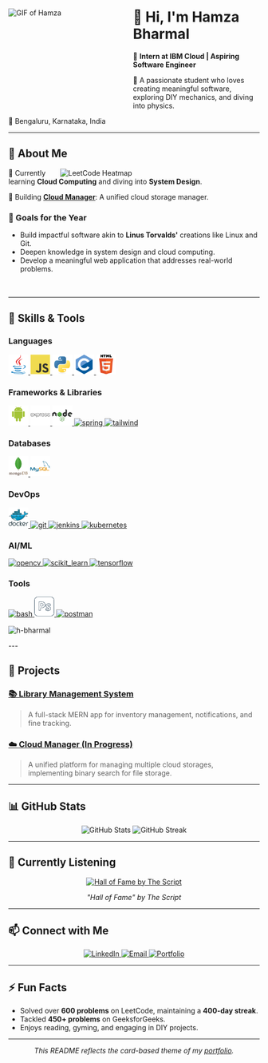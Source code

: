 <div>
<!-- <p> -->
      <img src="https://camo.githubusercontent.com/87af9a9fec730c94fc8b08eb21fa5ef6ab7831a67ba17bf8cc76696f6e4be1ef/68747470733a2f2f63646e2e6472696262626c652e636f6d2f75736572732f313138373833362f73637265656e73686f74732f363533393432392f70726f6772616d65722e676966" 
           alt="GIF of Hamza" 
           width="250" 
           height="200"
          align="left"
          >
<!-- </p> -->
    <h1 align="left">👋 Hi, I'm <strong>Hamza Bharmal</strong></h1>
    <p align="left">🚀 <strong>Intern at IBM Cloud | Aspiring Software Engineer</strong></p>
    <p align="left">🌟 A passionate student who loves creating meaningful software, exploring DIY mechanics, and diving into physics.</p>
    <p align="left">📍 Bengaluru, Karnataka, India</p>
</div>

---
<div>
      <p><h2>🎯 <strong>About Me</strong></h2></p>
      <img align="right" src="https://leetcard.jacoblin.cool/b_hamza?ext=heatmap" alt="LeetCode Heatmap" width="400">
          <p align="left">🌱 Currently learning <strong>Cloud Computing</strong> and diving into <strong>System Design</strong>.</p>
          <p align="left">🔭 Building <strong><a href="#">Cloud Manager</a></strong>: A unified cloud storage manager.</p>
  <h3> 🎯 Goals for the Year</h3>

- Build impactful software akin to **Linus Torvalds'** creations like Linux and Git.
- Deepen knowledge in system design and cloud computing.
- Develop a meaningful web application that addresses real-world problems.
  <br>
  <br>
  <br>
</div>

---

## 💼 **Skills & Tools**

### **Languages**
<p align="left">
  <a href="https://www.java.com" target="_blank" rel="noreferrer"> 
    <img src="https://raw.githubusercontent.com/devicons/devicon/master/icons/java/java-original.svg" alt="java" width="40" height="40"/> 
  </a> 
  <a href="https://developer.mozilla.org/en-US/docs/Web/JavaScript" target="_blank" rel="noreferrer"> 
    <img src="https://raw.githubusercontent.com/devicons/devicon/master/icons/javascript/javascript-original.svg" alt="javascript" width="40" height="40"/> 
  </a> 
  <a href="https://www.python.org" target="_blank" rel="noreferrer"> 
    <img src="https://raw.githubusercontent.com/devicons/devicon/master/icons/python/python-original.svg" alt="python" width="40" height="40"/> 
  </a>
  <a href="https://www.cprogramming.com/" target="_blank" rel="noreferrer"> 
    <img src="https://raw.githubusercontent.com/devicons/devicon/master/icons/c/c-original.svg" alt="c" width="40" height="40"/> 
  </a> 
  <a href="https://www.w3.org/html/" target="_blank" rel="noreferrer"> 
    <img src="https://raw.githubusercontent.com/devicons/devicon/master/icons/html5/html5-original-wordmark.svg" alt="html5" width="40" height="40"/> 
  </a> 
</p>

### Frameworks & Libraries
<p align="left">
  <a href="https://developer.android.com" target="_blank" rel="noreferrer"> 
    <img src="https://raw.githubusercontent.com/devicons/devicon/master/icons/android/android-original-wordmark.svg" alt="android" width="40" height="40"/> 
  </a> 
  <a href="https://expressjs.com" target="_blank" rel="noreferrer"> 
    <img src="https://raw.githubusercontent.com/devicons/devicon/master/icons/express/express-original-wordmark.svg" alt="express" width="40" height="40"/> 
  </a> 
  <a href="https://nodejs.org" target="_blank" rel="noreferrer"> 
    <img src="https://raw.githubusercontent.com/devicons/devicon/master/icons/nodejs/nodejs-original-wordmark.svg" alt="nodejs" width="40" height="40"/> 
  </a>
  <a href="https://spring.io/" target="_blank" rel="noreferrer"> 
    <img src="https://www.vectorlogo.zone/logos/springio/springio-icon.svg" alt="spring" width="40" height="40"/> 
  </a> 
  <a href="https://tailwindcss.com/" target="_blank" rel="noreferrer"> 
    <img src="https://www.vectorlogo.zone/logos/tailwindcss/tailwindcss-icon.svg" alt="tailwind" width="40" height="40"/> 
  </a>
</p>

### Databases
<p align="left">
  <a href="https://www.mongodb.com/" target="_blank" rel="noreferrer"> 
    <img src="https://raw.githubusercontent.com/devicons/devicon/master/icons/mongodb/mongodb-original-wordmark.svg" alt="mongodb" width="40" height="40"/> 
  </a> 
  <a href="https://www.mysql.com/" target="_blank" rel="noreferrer"> 
    <img src="https://raw.githubusercontent.com/devicons/devicon/master/icons/mysql/mysql-original-wordmark.svg" alt="mysql" width="40" height="40"/> 
  </a>
</p>

### DevOps
<p align="left">
  <a href="https://www.docker.com/" target="_blank" rel="noreferrer"> 
    <img src="https://raw.githubusercontent.com/devicons/devicon/master/icons/docker/docker-original-wordmark.svg" alt="docker" width="40" height="40"/> 
  </a> 
  <a href="https://git-scm.com/" target="_blank" rel="noreferrer"> 
    <img src="https://www.vectorlogo.zone/logos/git-scm/git-scm-icon.svg" alt="git" width="40" height="40"/> 
  </a> 
  <a href="https://www.jenkins.io" target="_blank" rel="noreferrer"> 
    <img src="https://www.vectorlogo.zone/logos/jenkins/jenkins-icon.svg" alt="jenkins" width="40" height="40"/> 
  </a> 
  <a href="https://kubernetes.io" target="_blank" rel="noreferrer"> 
    <img src="https://www.vectorlogo.zone/logos/kubernetes/kubernetes-icon.svg" alt="kubernetes" width="40" height="40"/> 
  </a>
</p>

### AI/ML
<p align="left">
  <a href="https://opencv.org/" target="_blank" rel="noreferrer"> 
    <img src="https://www.vectorlogo.zone/logos/opencv/opencv-icon.svg" alt="opencv" width="40" height="40"/> 
  </a> 
  <a href="https://scikit-learn.org/" target="_blank" rel="noreferrer"> 
    <img src="https://upload.wikimedia.org/wikipedia/commons/0/05/Scikit_learn_logo_small.svg" alt="scikit_learn" width="40" height="40"/> 
  </a> 
  <a href="https://www.tensorflow.org" target="_blank" rel="noreferrer"> 
    <img src="https://www.vectorlogo.zone/logos/tensorflow/tensorflow-icon.svg" alt="tensorflow" width="40" height="40"/> 
  </a>
</p>

### Tools
<p align="left">
  <a href="https://www.gnu.org/software/bash/" target="_blank" rel="noreferrer"> 
    <img src="https://www.vectorlogo.zone/logos/gnu_bash/gnu_bash-icon.svg" alt="bash" width="40" height="40"/> 
  </a> 
  <a href="https://www.photoshop.com/en" target="_blank" rel="noreferrer"> 
    <img src="https://raw.githubusercontent.com/devicons/devicon/master/icons/photoshop/photoshop-line.svg" alt="photoshop" width="40" height="40"/> 
  </a> 
  <a href="https://postman.com" target="_blank" rel="noreferrer"> 
    <img src="https://www.vectorlogo.zone/logos/getpostman/getpostman-icon.svg" alt="postman" width="40" height="40"/> 
  </a>
</p>

<p><img align="center" src="https://github-readme-stats.vercel.app/api/top-langs?username=h-bharmal&show_icons=true&locale=en&layout=compact" alt="h-bharmal" /></p>
---

## 🚀 **Projects**

### [📚 Library Management System](https://github.com/H-Bharmal/05_Library_Management_System)
> A full-stack MERN app for inventory management, notifications, and fine tracking.

### [☁️ Cloud Manager (In Progress)](#)
> A unified platform for managing multiple cloud storages, implementing binary search for file storage.

---

## 📊 **GitHub Stats**

<div align="center">
  <img src="https://github-readme-stats.vercel.app/api?username=H-Bharmal&show_icons=true&theme=radical" alt="GitHub Stats" width="400">
  <img src="https://github-readme-streak-stats.herokuapp.com?user=H-Bharmal&theme=radical" alt="GitHub Streak" width="400">
</div>

---

## 🎵 **Currently Listening**

<div align="center">
  <a href="https://youtu.be/MVgEaDemxjc" target="_blank">
    <img src="https://img.youtube.com/vi/MVgEaDemxjc/hqdefault.jpg" alt="Hall of Fame by The Script" width="300">
  </a>
  <p><i>"Hall of Fame" by The Script</i></p>
</div>

---

## 📫 **Connect with Me**

<div align="center">
  <a href="https://linkedin.com/in/your-profile" target="_blank">
    <img src="https://img.shields.io/badge/LinkedIn-0077B5?style=for-the-badge&logo=linkedin&logoColor=white" alt="LinkedIn">
  </a>
  <a href="mailto:hb.hamzabharmal@gmail.com">
    <img src="https://img.shields.io/badge/Email-D14836?style=for-the-badge&logo=gmail&logoColor=white" alt="Email">
  </a>
  <a href="https://hamzabharmal.vercel.app" target="_blank">
    <img src="https://img.shields.io/badge/Portfolio-000000?style=for-the-badge&logo=vercel&logoColor=white" alt="Portfolio">
  </a>
</div>

---

## ⚡ **Fun Facts**

- Solved over **600 problems** on LeetCode, maintaining a **400-day streak**.  
- Tackled **450+ problems** on GeeksforGeeks.  
- Enjoys reading, gyming, and engaging in DIY projects.  

---

<div align="center">
  <i>This README reflects the card-based theme of my <a href="https://hamzabharmal.vercel.app">portfolio</a>.</i>
</div>
